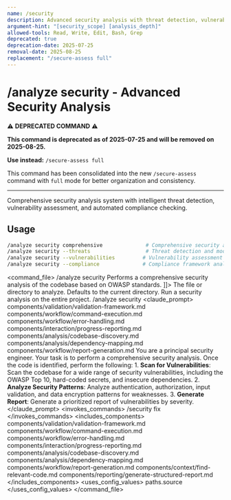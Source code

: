 ```yaml
---
name: /security
description: Advanced security analysis with threat detection, vulnerability assessment, and automated compliance checking
argument-hint: "[security_scope] [analysis_depth]"
allowed-tools: Read, Write, Edit, Bash, Grep
deprecated: true
deprecation-date: 2025-07-25
removal-date: 2025-08-25
replacement: "/secure-assess full"
---
```

# /analyze security - Advanced Security Analysis

⚠️ **DEPRECATED COMMAND** ⚠️

**This command is deprecated as of 2025-07-25 and will be removed on 2025-08-25.**

**Use instead:** `/secure-assess full`

This command has been consolidated into the new `/secure-assess` command with `full` mode for better organization and consistency.

---

Comprehensive security analysis system with intelligent threat detection, vulnerability assessment, and automated compliance checking.
## Usage
```bash
/analyze security comprehensive              # Comprehensive security analysis
/analyze security --threats                  # Threat detection and modeling
/analyze security --vulnerabilities         # Vulnerability assessment
/analyze security --compliance              # Compliance framework analysis
```
<command_file>
  <metadata>
    <name>/analyze security</name>
    <purpose>Performs a comprehensive security analysis of the codebase based on OWASP standards.</purpose>
    <usage>
      <![CDATA[
      /analyze security <target_path=".">
      ]]>
    </usage>
  </metadata>
  <arguments>
    <argument name="target_path" type="string" required="false" default=".">
      <description>The file or directory to analyze. Defaults to the current directory.</description>
    </argument>
  </arguments>
  <examples>
    <example>
      <description>Run a security analysis on the entire project.</description>
      <usage>/analyze security</usage>
    </example>
  </examples>
  <claude_prompt>
    <prompt>
      <!-- Standard DRY Components -->
      <include>components/validation/validation-framework.md</include>
      <include>components/workflow/command-execution.md</include>
      <include>components/workflow/error-handling.md</include>
      <include>components/interaction/progress-reporting.md</include>
      <include>components/analysis/codebase-discovery.md</include>
      <include>components/analysis/dependency-mapping.md</include>
      <include>components/workflow/report-generation.md</include>
      You are a principal security engineer. Your task is to perform a comprehensive security analysis.
      <include component="components/context/find-relevant-code.md" />
      Once the code is identified, perform the following:
      1.  **Scan for Vulnerabilities**: Scan the codebase for a wide range of security vulnerabilities, including the OWASP Top 10, hard-coded secrets, and insecure dependencies.
      2.  **Analyze Security Patterns**: Analyze authentication, authorization, input validation, and data encryption patterns for weaknesses.
      3.  **Generate Report**: Generate a prioritized report of vulnerabilities by severity.
      <include component="components/reporting/generate-structured-report.md" />
    </prompt>
  </claude_prompt>
  <dependencies>
    <invokes_commands>
      <command>/security fix</command>
    </invokes_commands>
    <includes_components>
      <!-- Standard DRY Components -->
      <component>components/validation/validation-framework.md</component>
      <component>components/workflow/command-execution.md</component>
      <component>components/workflow/error-handling.md</component>
      <component>components/interaction/progress-reporting.md</component>
      <component>components/analysis/codebase-discovery.md</component>
      <component>components/analysis/dependency-mapping.md</component>
      <component>components/workflow/report-generation.md</component>
      <!-- Command-specific components -->
      <component>components/context/find-relevant-code.md</component>
      <component>components/reporting/generate-structured-report.md</component>
    </includes_components>
    <uses_config_values>
      <value>paths.source</value>
    </uses_config_values>
  </dependencies>
</command_file>